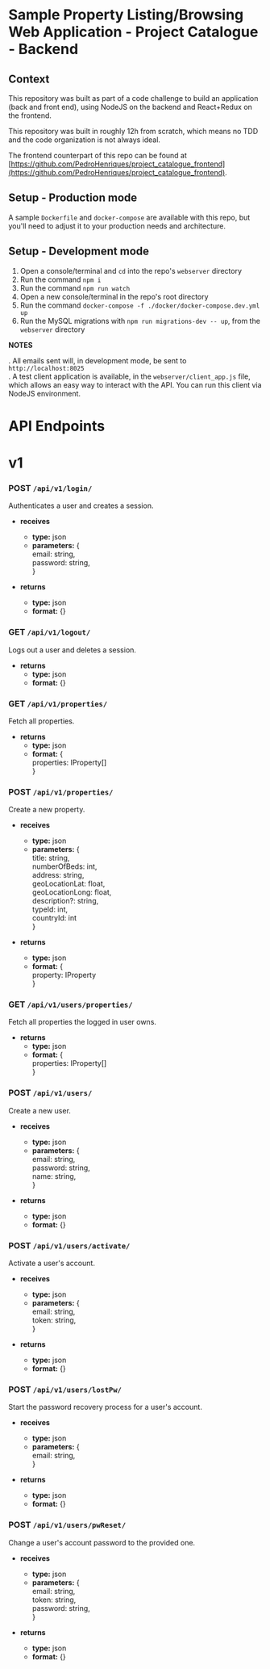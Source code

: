 # Sample Property Listing/Browsing Web Application - Project Catalogue - Backend

## Context

This repository was built as part of a code challenge to build an application (back and front end), using NodeJS on the backend and React+Redux on the frontend.  

This repository was built in roughly 12h from scratch, which means no TDD and the code organization is not always ideal.  

The frontend counterpart of this repo can be found at [https://github.com/PedroHenriques/project_catalogue_frontend](https://github.com/PedroHenriques/project_catalogue_frontend).

## Setup - Production mode

A sample `Dockerfile` and `docker-compose` are available with this repo, but you'll need to adjust it to your production needs and architecture.

## Setup - Development mode

1. Open a console/terminal and `cd` into the repo's `webserver` directory
2. Run the command `npm i`
3. Run the command `npm run watch`
4. Open a new console/terminal in the repo's root directory
5. Run the command `docker-compose -f ./docker/docker-compose.dev.yml up`
6. Run the MySQL migrations with `npm run migrations-dev -- up`, from the `webserver` directory

**NOTES**

. All emails sent will, in development mode, be sent to `http://localhost:8025`  
. A test client application is available, in the `webserver/client_app.js` file, which allows an easy way to interact with the API. You can run this client via NodeJS environment.

# API Endpoints

# v1

### POST `/api/v1/login/`

Authenticates a user and creates a session.

- **receives**
  - **type:** json
  - **parameters:** {  
      email: string,  
      password: string,  
    }

- **returns**
  - **type:** json
  - **format:** {}

### GET `/api/v1/logout/`

Logs out a user and deletes a session.

- **returns**
  - **type:** json
  - **format:** {}

### GET `/api/v1/properties/`

Fetch all properties.

- **returns**
  - **type:** json
  - **format:** {  
    properties: IProperty[]  
  }

### POST `/api/v1/properties/`

Create a new property.

- **receives**
  - **type:** json
  - **parameters:** {  
      title: string,  
      numberOfBeds: int,  
      address: string,  
      geoLocationLat: float,  
      geoLocationLong: float,  
      description?: string,  
      typeId: int,  
      countryId: int  
    }

- **returns**
  - **type:** json
  - **format:** {  
    property: IProperty  
  }

### GET `/api/v1/users/properties/`

Fetch all properties the logged in user owns.

- **returns**
  - **type:** json
  - **format:** {  
    properties: IProperty[]  
  }

### POST `/api/v1/users/`

Create a new user.

- **receives**
  - **type:** json
  - **parameters:** {  
      email: string,  
      password: string,  
      name: string,  
    }

- **returns**
  - **type:** json
  - **format:** {}

### POST `/api/v1/users/activate/`

Activate a user's account.

- **receives**
  - **type:** json
  - **parameters:** {  
      email: string,  
      token: string,  
    }

- **returns**
  - **type:** json
  - **format:** {}

### POST `/api/v1/users/lostPw/`

Start the password recovery process for a user's account.

- **receives**
  - **type:** json
  - **parameters:** {  
      email: string,  
    }

- **returns**
  - **type:** json
  - **format:** {}

### POST `/api/v1/users/pwReset/`

Change a user's account password to the provided one.

- **receives**
  - **type:** json
  - **parameters:** {  
      email: string,  
      token: string,  
      password: string,  
    }

- **returns**
  - **type:** json
  - **format:** {}